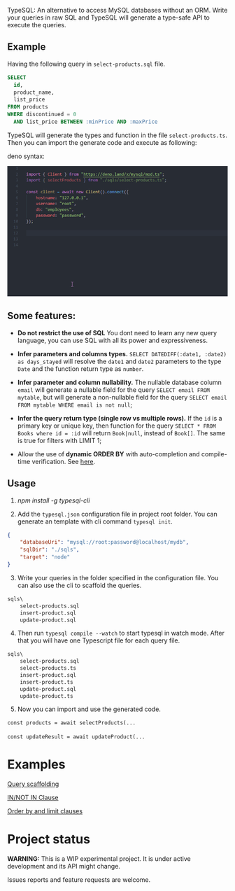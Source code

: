 TypeSQL: An alternative to access MySQL databases without an ORM. Write your queries in raw SQL and TypeSQL will generate a type-safe API to execute the queries. 

## Example

Having the following query in `select-products.sql` file.
```sql
SELECT 
  id,
  product_name,
  list_price
FROM products
WHERE discontinued = 0
  AND list_price BETWEEN :minPrice AND :maxPrice
```

TypeSQL will generate the types and function in the file `select-products.ts`. 
Then you can import the generate code and execute as following:

deno syntax:

![](typesql-deno.gif)

## Some features:

- **Do not restrict the use of SQL** You dont need to learn any new query language, you can use SQL with all its power and expressiveness.

- **Infer parameters and columns types.** `SELECT DATEDIFF(:date1, :date2) as days_stayed` will resolve the `date1` and `date2` parameters to the type `Date` and the function return type as `number`. 

- **Infer parameter and column nullability.** The nullable database column `email` will generate a nullable field for the query `SELECT email FROM mytable`, but will generate a non-nullable field for the query `SELECT email FROM mytable WHERE email is not null`;

- **Infer the query return type (single row vs multiple rows).** If the `id` is a primary key or unique key, then function for the query `SELECT * FROM Books where id = :id` will return `Book|null`, instead of `Book[]`. The same is true for filters with LIMIT 1;

- Allow the use of **dynamic ORDER BY** with auto-completion and compile-time verification. See [here](/docs/orderBy_limit.md).

## Usage

1. *npm install -g typesql-cli*

2. Add the `typesql.json` configuration file in project root folder. You can generate an template with cli command `typesql init`.

```json
{
    "databaseUri": "mysql://root:password@localhost/mydb",
    "sqlDir": "./sqls",
    "target": "node"
}
```

3. Write your queries in the folder specified in the configuration file. You can also use the cli to scaffold the queries.

```
sqls\
    select-products.sql
    insert-product.sql
    update-product.sql
```

4. Then run `typesql compile --watch` to start typesql in watch mode. After that you will have one Typescript file for each query file.

```
sqls\
    select-products.sql
    select-products.ts
    insert-product.sql
    insert-product.ts
    update-product.sql
    update-product.ts
```

5. Now you can import and use the generated code.

```
const products = await selectProducts(...

const updateResult = await updateProduct(...
```

# Examples
[Query scaffolding](/docs/query_scaffolding.md)

[IN/NOT IN Clause](/docs/in_clause.md)

[Order by and limit clauses](/docs/orderBy_limit.md)

# Project status

**WARNING:** This is a WIP experimental project. It is under active development and its API might change. 

Issues reports and feature requests are welcome.
